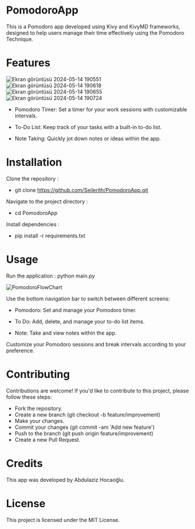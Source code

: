 # PomodoroApp

This is a Pomodoro app developed using Kivy and KivyMD frameworks, designed to help users manage their time effectively using the Pomodoro Technique.

# Features

![Ekran görüntüsü 2024-05-14 190551](https://github.com/Seilerith/PomodoroApp/assets/67168115/45a9889c-a4df-41c9-9796-3c6af10aa95a)
![Ekran görüntüsü 2024-05-14 190618](https://github.com/Seilerith/PomodoroApp/assets/67168115/6155f89d-a0ca-4b3d-9532-d725015e17f0)
![Ekran görüntüsü 2024-05-14 190655](https://github.com/Seilerith/PomodoroApp/assets/67168115/fa93c606-2c91-4c66-9c12-6f8c4422bb9e)
![Ekran görüntüsü 2024-05-14 190724](https://github.com/Seilerith/PomodoroApp/assets/67168115/9c1b18df-3624-40c2-a526-674e155c3f94)



* Pomodoro Timer: Set a timer for your work sessions with customizable intervals.

* To-Do List: Keep track of your tasks with a built-in to-do list.
  
* Note Taking: Quickly jot down notes or ideas within the app.

# Installation

Clone the repository : 
* git clone https://github.com/Seilerith/PomodoroApp.git

Navigate to the project directory : 
* cd PomodoroApp

Install dependencies : 
* pip install -r requirements.txt

# Usage

Run the application : python main.py

![PomodoroFlowChart](https://github.com/Seilerith/PomodoroApp/assets/67168115/44c9792a-146a-47a8-8e22-4969be7933f0)

Use the bottom navigation bar to switch between different screens:

* Pomodoro: Set and manage your Pomodoro timer.

* To Do: Add, delete, and manage your to-do list items.

* Note: Take and view notes within the app.

Customize your Pomodoro sessions and break intervals according to your preference.

# Contributing

Contributions are welcome! If you'd like to contribute to this project, please follow these steps:

* Fork the repository.
* Create a new branch (git checkout -b feature/improvement)
* Make your changes.
* Commit your changes (git commit -am 'Add new feature')
* Push to the branch (git push origin feature/improvement)
* Create a new Pull Request.

# Credits

This app was developed by Abdulaziz Hocaoğlu.

# License

This project is licensed under the MIT License.
